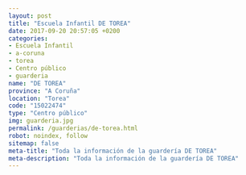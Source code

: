 ```yaml
---
layout: post
title: "Escuela Infantil DE TOREA"
date: 2017-09-20 20:57:05 +0200
categories:
- Escuela Infantil
- a-coruna
- torea
- Centro público
- guarderia
name: "DE TOREA"
province: "A Coruña"
location: "Torea"
code: "15022474"
type: "Centro público"
img: guarderia.jpg
permalink: /guarderias/de-torea.html
robot: noindex, follow
sitemap: false
meta-title: "Toda la información de la guardería DE TOREA"
meta-description: "Toda la información de la guardería DE TOREA"
---
```

